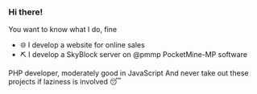 ### Hi there! 

You want to know what I do, fine
- 🌐 I develop a website for online sales 
- ⛏️ I develop a SkyBlock server on @pmmp PocketMine-MP software

PHP developer, moderately good in JavaScript
And never take out these projects if laziness is involved 😴
